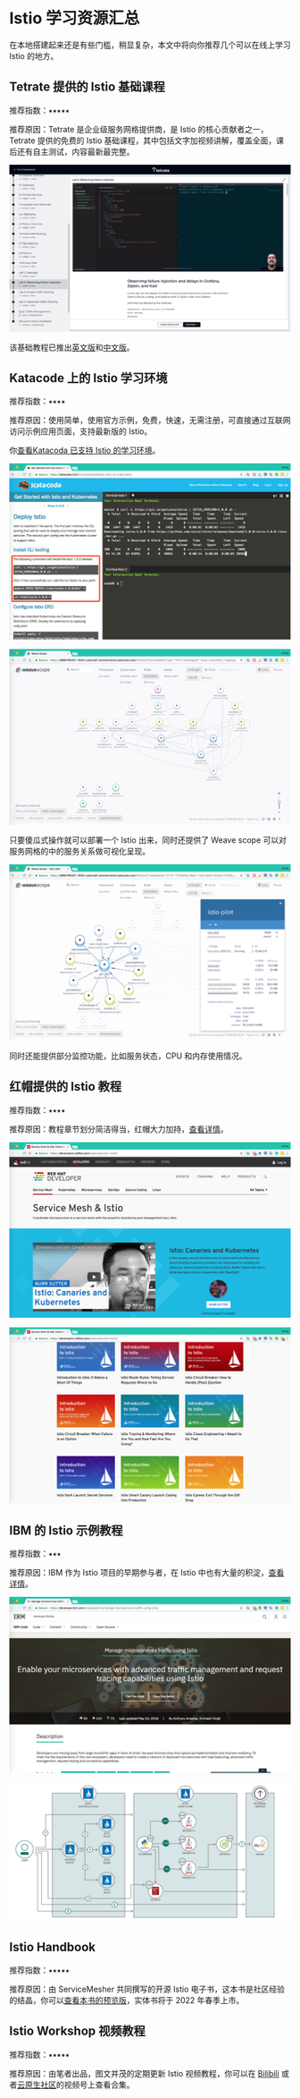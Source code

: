 # Istio 学习资源汇总

在本地搭建起来还是有些门槛，稍显复杂，本文中将向你推荐几个可以在线上学习 Istio 的地方。

## Tetrate 提供的 Istio 基础课程

推荐指数：⭑⭑⭑⭑⭑

推荐原因：Tetrate 是企业级服务网格提供商，是 Istio 的核心贡献者之一，Tetrate 提供的免费的 Istio 基础课程，其中包括文字加视频讲解，覆盖全面，课后还有自主测试，内容最新最完整。

![Tetrate Istio 基础教程](../images/tetrate-istio-fundamentals.png)

该基础教程已推出[英文版](https://academy.tetrate.io/courses/istio-fundamentals)和[中文版](https://academy.tetrate.io/courses/istio-fundamentals-zh)。

## Katacode 上的 Istio 学习环境

推荐指数：⭑⭑⭑⭑

推荐原因：使用简单，使用官方示例，免费，快速，无需注册，可直接通过互联网访问示例应用页面，支持最新版的 Istio。

你[查看Katacoda 已支持 Istio 的学习环境](https://www.katacoda.com/courses/istio/deploy-istio-on-kubernetes)。

![katacoda](../images/006tNc79gy1ftwe77v4u5j31kw0ziwtw.jpg)

![weavescope](../images/006tNc79gy1ftwhtmzhfej31kw0ziww1.jpg)

只要傻瓜式操作就可以部署一个 Istio 出来，同时还提供了 Weave scope 可以对服务网格的中的服务关系做可视化呈现。

![weavescope](../images/006tNc79gy1ftwhvtu1vxj31kw0zitvc.jpg)

同时还能提供部分监控功能，比如服务状态，CPU 和内存使用情况。

## 红帽提供的 Istio 教程

推荐指数：⭑⭑⭑⭑

推荐原因：教程章节划分简洁得当，红帽大力加持，[查看详情](https://developers.redhat.com/topics/service-mesh)。

![Red Hat](../images/006tNc79gy1ftwiolw1tyj31kw0zib29.jpg)

![Red Hat developers](../images/006tNc79gy1ftwjyxiw1pj31kw0zi4qp.jpg)

## IBM 的 Istio 示例教程

推荐指数：⭑⭑⭑

推荐原因：IBM 作为 Istio 项目的早期参与者，在 Istio 中也有大量的积淀，[查看详情](https://developer.ibm.com/code/patterns/manage-microservices-traffic-using-istio)。

![IBM developerWorks](../images/006tNc79gy1ftweryj0zrj31kw0zix6q.jpg)

![IBM developers](../images/006tNc79gy1ftwesjg1e2j31kw0s8woq.jpg)

## Istio Handbook

推荐指数：⭑⭑⭑⭑⭑

推荐原因：由 ServiceMesher 共同撰写的开源 Istio 电子书，这本书是社区经验的结晶，你可以[查看本书的预览版](https://www.servicemesher.com/istio-handbook/)，实体书将于 2022 年春季上市。

## Istio Workshop 视频教程

推荐指数：⭑⭑⭑⭑⭑

推荐原因：由笔者出品，图文并茂的定期更新 Istio 视频教程，你可以在 [Bilibili](https://space.bilibili.com/515485124/channel/collectiondetail?sid=184924) 或者[云原生社区](https://cloudnative.to)的视频号上查看合集。